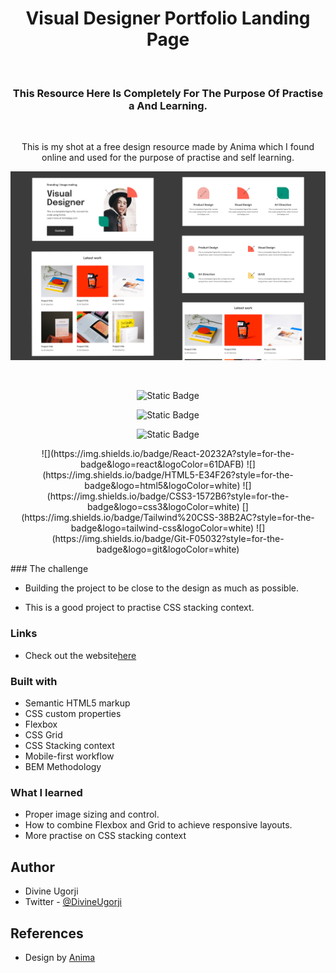 <div align = "center"> 
<h1 align="center"> Visual Designer Portfolio Landing Page</h1>

<br>

<h3>This Resource Here Is Completely For The Purpose Of Practise a
And Learning.</h3>

<br>

<p>This is my shot at a free design resource made by Anima which I found online and used for the purpose of practise and self learning.</p>

![](design/Cover.jpg)

</div>

<br>
<div align="center">
<p align="center">

<!-- ![Static Badge](<https://img.shields.io/badge/HTML%205-black?style=for-the-badge&logo=html5&logoColor=white&logoSize=36px&labelColor=hsl(0%2C%200%25%2C%2017.6%25)>) -->

<a>![Static Badge](<https://img.shields.io/badge/HTML%205-%23E34F26?style=for-the-badge&logo=html5&logoColor=white&logoSize=36px&labelColor=hsl(0%2C%200%25%2C%2017.6%25)>)
</a>

<a href="#" src="https://img.shields.io/badge/CSS%203-%231572B6?style=for-the-badge&logo=css3&logoSize=36px&labelColor=%231572B6"> 
</a>

<a>![Static Badge](<https://img.shields.io/badge/PRETTIER-%23F7B93E?style=for-the-badge&logo=prettier&logoColor=black&logoSize=36px&labelColor=hsl(0%2C%200%25%2C%2017.6%25)>)</a>

<a>![Static Badge](<https://img.shields.io/badge/Git-%23181717?style=for-the-badge&logo=github&logoColor=white&logoSize=36px&labelColor=hsl(0%2C%200%25%2C%2017.6%25)>)</a>

</p>
</div>

<p align="center">
![](https://img.shields.io/badge/React-20232A?style=for-the-badge&logo=react&logoColor=61DAFB)
![](https://img.shields.io/badge/HTML5-E34F26?style=for-the-badge&logo=html5&logoColor=white)
![](https://img.shields.io/badge/CSS3-1572B6?style=for-the-badge&logo=css3&logoColor=white)
[](https://img.shields.io/badge/Tailwind%20CSS-38B2AC?style=for-the-badge&logo=tailwind-css&logoColor=white)
![](https://img.shields.io/badge/Git-F05032?style=for-the-badge&logo=git&logoColor=white)
</p>
### The challenge

- Building the project to be close to the design as much as possible.

- This is a good project to practise CSS stacking context.

### Links

- Check out the website[here](https://the-odin-homepage.netlify.app/)

### Built with

- Semantic HTML5 markup
- CSS custom properties
- Flexbox
- CSS Grid
- CSS Stacking context
- Mobile-first workflow
- BEM Methodology

### What I learned

- Proper image sizing and control.
- How to combine Flexbox and Grid to achieve responsive layouts.
- More practise on CSS stacking context

## Author

- Divine Ugorji
- Twitter - [@DivineUgorji](https://www.twitter.com/DivineUgorji)

## References

- Design by [Anima](https://www.animaapp.com)
